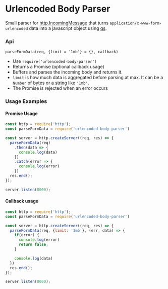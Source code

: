 # Urlencoded Body Parser

Small parser for [http.IncomingMessage](https://nodejs.org/api/http.html#http_class_http_incomingmessage) that turns `application/x-www-form-urlencoded` data into a javascript object using [qs](https://github.com/ljharb/qs).

### Api

`parseFormData(req, {limit = '1mb'} = {}, callback)`

- Use `require('urlencoded-body-parser')`
- Returns a Promise (optional callback usage)
- Buffers and parses the incoming body and returns it.
- `limit` is how much data is aggregated before parsing at max. It can be a `Number` of bytes or [a string](https://www.npmjs.com/package/bytes) like `'1mb'`.
- The Promise is rejected when an error occurs

### Usage Examples

#### Promise Usage

```javascript
const http = require('http');
const parseFormData = require('urlencoded-body-parser')

const server = http.createServer((req, res) => {
  parseFormData(req)
    .then(data => {
      console.log(data)
    })
    .catch(error => {
      console.log(error)
    })
  res.end();
});

server.listen(8000);
```

#### Callback usage

```javascript
const http = require('http');
const parseFormData = require('urlencoded-body-parser')

const server = http.createServer((req, res) => {
  parseFormData(req, {limit: '1mb'}, (err, data) => {
    if(error) {
      console.log(error)
      return false;
    }

    console.log(data)
  })
  res.end();
});

server.listen(8000);
```
